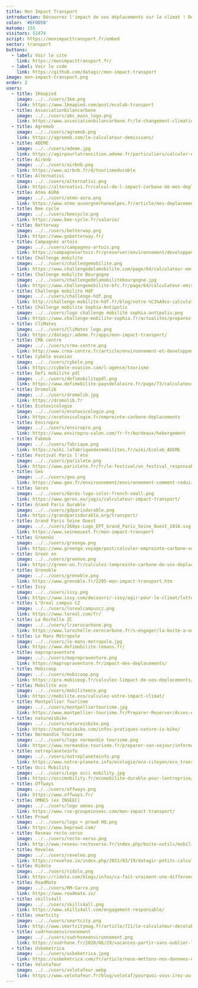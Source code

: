 ```yaml
---
title: Mon Impact Transport
introduction: Découvrez l'impact de vos déplacements sur le climat ! Des données ouvertes pour une mobilité moins émettrice en CO2.
color: '#EF0D50'
matomo: 155
visitors: 51474
script: https://monimpacttransport.fr/embed
sector: transport
buttons:
  - label: Voir le site
    link: https://monimpacttransport.fr/
  - label: Voir le code
    link: https://github.com/datagir/mon-impact-transport
image: mon-impact-transport.png
order: 2
users:
  - title: 1Kmapied
    image: ../../users/1km.png
    link: https://www.1kmapied.com/post/ecolab-transport
  - title: Associationbilancarbone
    image: ../../users/abc_main_logo.png
    link: https://www.associationbilancarbone.fr/le-changement-climatique/
  - title: Agremob
    image: ../../users/agremob.png
    link: https://agremob.com/le-calculateur-demissions/
  - title: ADEME
    image: ../../users/ademe.jpg
    link: https://agirpourlatransition.ademe.fr/particuliers/calculer-emissions-carbone-trajets
  - title: Airbnb
    image: ../../users/airbnb.png
    link: https://www.airbnb.fr/d/tourismedurable
  - title: Alternativi
    image: ../../users/alternativi.png
    link: https://alternativi.fr/calcul-de-l-impact-carbone-de-mes-deplacements-sur-le-climat/701
  - title: Atmo AURA
    image: ../../users/atmo-aura.png
    link: https://www.atmo-auvergnerhonealpes.fr/article/mes-deplacements
  - title: Bee cycle
    image: ../../users/beecycle.png
    link: https://www.bee-cycle.fr/salarie/
  - title: Betterway
    image: ../../users/betterway.png
    link: https://www.gobetterway.fr/
  - title: Campagnes artois
    image: ../../users/campagnes-artois.png
    link: https://campagnesartois.fr/preserver/environnement/developpement-durable/325-espace-numerique-du-developpement-durable
  - title: Challenge mobilite
    image: ../../users/challengemobilite.png
    link: https://www.challengedelamobilite.com/page/64/calculateur-emissions-co2
  - title: Challenge mobilite Bourgogne
    image: ../../users/challengedelamobilitébourgogne.jpg
    link: https://www.challengemobilite-bfc.fr/page/64/calculateur-emissions-co2
  - title: Challenge mobilite HdF
    image: ../../users/challenge-hdf.png
    link: http://challenge-mobilite-hdf.fr/blog/votre-%C3%A9co-calculateur-mobilit%C3%A9
  - title: Challenge mobilite Sophia-Antipolis
    image: ../../users/logo challenge mobilité sophia-antipolis.png
    link: https://www.challenge-mobilite-sophia.fr/actualites/preparez-votre-challenge-et-votre-argumentaire-avec-les-simulateurs-mobilite.19.html
  - title: CliMates
    image: ../../users/CliMates logo.png
    link: https://datagir.ademe.fr/apps/mon-impact-transport/
  - title: CMA centre
    image: ../../users/crma-centre.png
    link: http://www.crma-centre.fr/article/environnement-et-developpement-durable
  - title: Cybèle evasion
    image: ../../users/cybele.png
    link: https://cybele-evasion.com/l-agence/tourisme
  - title: Defi mobilite pdl
    image: ../../users/defimobilitepdl.png
    link: https://www.defimobilite-paysdelaloire.fr/page/73/calculateur-emissions-co2
  - title: Dromolib
    image: ../../users/dromolib.jpg
    link: https://dromolib.fr
  - title: Ecotoxicologie
    image: ../../users/ecotoxicologie.png
    link: https://ecotoxicologie.fr/empreinte-carbone-deplacements
  - title: Enviropro
    image: ../../users/enviropro.png
    link: https://www.enviropro-salon.com/fr-fr/bordeaux/hebergement
  - title: Fabmob
    image: ../../users/fabrique.png
    link: https://wiki.lafabriquedesmobilites.fr/wiki/Ecolab_ADEME
  - title: Festival Paris l'été
    image: ../../users/parislete.png
    link: https://www.parislete.fr/fr/le-festival/un_festival_responsable_et_solidaire
  - title: Geo
    image: ../../users/geo.png
    link: https://www.geo.fr/environnement/environnement-comment-reduire-lempreinte-carbone-de-ses-voyages-202204/
  - title: Geres
    image: ../../users/Geres-logo-color-french-small.png
    link: https://www.geres.eu/jagis/calculateur-impact-transport/
  - title: Grand Paris Durable
    image: ../../users/gdparisdurable.png
    link: https://grandparisdurable.org/transport/
  - title: Grand Paris Seine Ouest
    image: ../../users/260px-Logo_EPT_Grand_Paris_Seine_Ouest_2016.svg.png
    link: https://www.seineouest.fr/mon-impact-transport
  - title: GreenGo
    image: ../../users/greengo.png
    link: https://www.greengo.voyage/post/calculer-empreinte-carbone-voyages
  - title: Green on
    image: ../../users/greenon.png
    link: https://green-on.fr/calculez-lempreinte-carbone-de-vos-deplacements/
  - title: Grenoble
    image: ../../users/grenoble.png
    link: https://www.grenoble.fr/2295-mon-impact-transport.htm
  - title: Issy
    image: ../../users/issy.png
    link: https://www.issy.com/decouvrir-issy/agir-pour-le-climat/lutter-contre-le-changement-climatique/sobriete-carbone-10
  - title: L'Oreal campus CZ
    image: ../../users/lorealcampuscz.png
    link: https://www.loreal.com/fr/
  - title: La Rochelle ZC
    image: ../../users/lrzerocarbone.png
    link: https://www.larochelle-zerocarbone.fr/s-engager/la-boite-a-outils-du-zero-carbone/mon-impact-transport
  - title: Le Mans Métropole
    image: ../../users/le-mans-metropole.jpg
    link: https://www.defimobilite-lemans.fr/
  - title: mapropraventure
    image: ../../users/mapropraventure.png
    link: https://mapropraventure.fr/impact-des-deplacements/
  - title: Mobicoop
    image: ../../users/mobicoop.png
    link: https://pro.mobicoop.fr/calculez-limpact-de-vos-deplacements/
  - title: Mobilite eco
    image: ../../users/mobiliteeco.png
    link: https://mobilite.eco/calculez-votre-impact-climat/
  - title: Montpellier Tourisme
    image: ../../users/montpelliertourisme.jpg
    link: https://www.montpellier-tourisme.fr/Preparer-Reserver/Acces-et-Transport/Se-deplacer-a-Montpellier/En-bus
  - title: natureisbike
    image: ../../users/natureisbike.png
    link: https://natureisbike.com/infos-pratiques-nature-is-bike/
  - title: Normandie Tourisme
    image: ../../users/logo normandie tourisme.png
    link: https://www.normandie-tourisme.fr/preparer-son-sejour/informations-pratiques/venir-en-normandie/
  - title: notreplaneteinfo
    image: ../../users/notreplaneteinfo.png
    link: https://www.notre-planete.info/ecologie/eco-citoyen/eco_transports.php
  - title: Occi Mobility
    image: ../../users/Logo occi mobility.jpg
    link: https://occimobility.fr/ecomobilite-durable-pour-lentreprise/
  - title: Offways
    image: ../../users/offways.png
    link: https://www.offways.fr/
  - title: OMNES (ex INSEEC)
    image: ../../users/logo omnes.png
    link: https://www.rse-groupeinseec.com/mon-impact-transport/
  - title: Prowd
    image: ../../users/logo + prowd HQ.png
    link: https://www.beprowd.com/
  - title: Reseau recto-verso
    image: ../../users/recto-verso.png
    link: http://www.reseau-rectoverso.fr/index.php/boite-outils/mobilite/2-non-categorise/68-calculateur
  - title: Reveleo
    image: ../../users/reveleo.png
    link: https://reveleo.io/index.php/2021/03/19/datagir-petits-calculateurs-grands-effets/
  - title: Ridolo
    image: ../../users/ridolo.png
    link: https://ridolo.com/blogs/infos/ca-fait-vraiment-une-difference-pour-la-planete-calculer-et-comparer-votre-impact-transport
  - title: RoadMate
    image: ../../users/RM-Carre.png
    link: https://www.roadmate.io/
  - title: skills4all
    image: ../../users/skills4all.png
    link: https://www.skills4all.com/engagement-responsable/
  - title: smartcity
    image: ../../users/smartcity.png
    link: http://www.smartcitymag.fr/article/711/le-calculateur-decolab-sensibilise-aux-transports-durables
  - title: sudrhoneenvironnement
    image: ../../users/sudrhoneenvironnement.png
    link: https://sudrhone.fr/2020/06/29/vacances-partir-sans-oublier-la-planete/
  - title: Usbeketrica
    image: ../../users/usbeketrica.jpeg
    link: https://usbeketrica.com/fr/article/nous-mettons-nos-donnees-et-nos-outils-a-la-disposition-de-tous
  - title: Velotafeur
    image: ../../users/velotafeur.webp
    link: https://www.velotafeur.fr/blog/velotaf/pourquoi-vous-irez-au-travail-a-velo-en-2021-velotafeur.html
---
```

